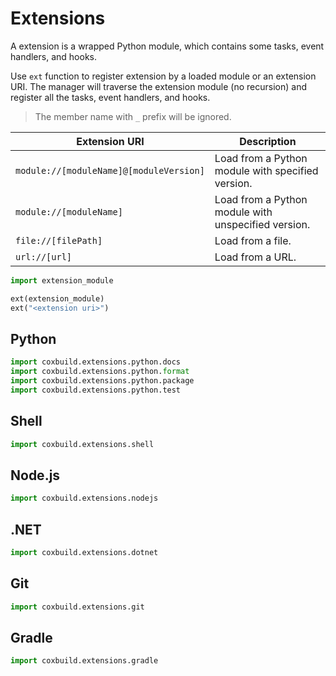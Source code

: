 # Extensions

A extension is a wrapped Python module, which contains some tasks, event handlers, and hooks.

Use `ext` function to register extension by a loaded module or an extension URI. The manager will traverse the extension module (no recursion) and register all the tasks, event handlers, and hooks.

> The member name with `_` prefix will be ignored.

| Extension URI                           | Description                                         |
| --------------------------------------- | --------------------------------------------------- |
| `module://[moduleName]@[moduleVersion]` | Load from a Python module with specified version.   |
| `module://[moduleName]`                 | Load from a Python module with unspecified version. |
| `file://[filePath]`                     | Load from a file.                                   |
| `url://[url]`                           | Load from a URL.                                    |

```python
import extension_module

ext(extension_module)
ext("<extension uri>")
```


## Python

```python
import coxbuild.extensions.python.docs
import coxbuild.extensions.python.format
import coxbuild.extensions.python.package
import coxbuild.extensions.python.test
```

## Shell

```python
import coxbuild.extensions.shell
```

## Node.js

```python
import coxbuild.extensions.nodejs
```

## .NET

```python
import coxbuild.extensions.dotnet
```

## Git

```python
import coxbuild.extensions.git
```

## Gradle

```python
import coxbuild.extensions.gradle
```